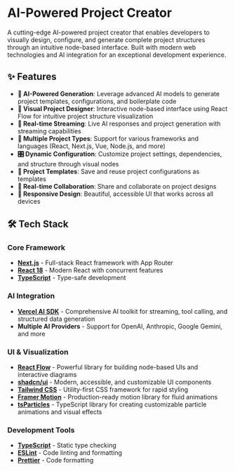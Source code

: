 # AI-Powered Project Creator

A cutting-edge AI-powered project creator that enables developers to visually design, configure, and generate complete project structures through an intuitive node-based interface. Built with modern web technologies and AI integration for an exceptional development experience.

## ✨ Features

- **🤖 AI-Powered Generation**: Leverage advanced AI models to generate project templates, configurations, and boilerplate code
- **🎨 Visual Project Designer**: Interactive node-based interface using React Flow for intuitive project structure visualization
- **🚀 Real-time Streaming**: Live AI responses and project generation with streaming capabilities
- **📁 Multiple Project Types**: Support for various frameworks and languages (React, Next.js, Vue, Node.js, and more)
- **🎛️ Dynamic Configuration**: Customize project settings, dependencies, and structure through visual nodes
- **💾 Project Templates**: Save and reuse project configurations as templates
- **🔄 Real-time Collaboration**: Share and collaborate on project designs
- **📱 Responsive Design**: Beautiful, accessible UI that works across all devices

## 🛠️ Tech Stack

### Core Framework
- **[Next.js](https://nextjs.org)** - Full-stack React framework with App Router
- **[React 18](https://react.dev)** - Modern React with concurrent features
- **[TypeScript](https://typescriptlang.org)** - Type-safe development

### AI Integration
- **[Vercel AI SDK](https://sdk.vercel.ai)** - Comprehensive AI toolkit for streaming, tool calling, and structured data generation
- **Multiple AI Providers** - Support for OpenAI, Anthropic, Google Gemini, and more

### UI & Visualization
- **[React Flow](https://reactflow.dev)** - Powerful library for building node-based UIs and interactive diagrams
- **[shadcn/ui](https://ui.shadcn.com)** - Modern, accessible, and customizable UI components
- **[Tailwind CSS](https://tailwindcss.com)** - Utility-first CSS framework for rapid styling
- **[Framer Motion](https://framer.com/motion)** - Production-ready motion library for fluid animations
- **[tsParticles](https://particles.js.org)** - TypeScript library for creating customizable particle animations and visual effects

### Development Tools
- **[TypeScript](https://typescriptlang.org)** - Static type checking
- **[ESLint](https://eslint.org)** - Code linting and formatting
- **[Prettier](https://prettier.io)** - Code formatting


